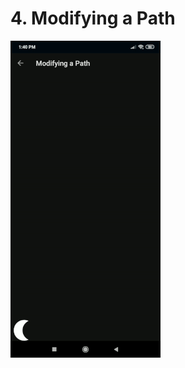 # 4. Modifying a Path

[![Modifying a Path](https://github.com/Vaibhav4697/AndroidUserInterface/blob/master/animations/animation_4.gif)]()